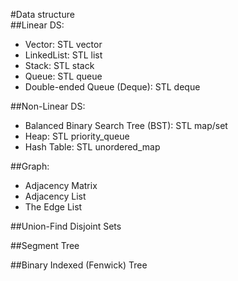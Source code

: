 #Data structure  
##Linear DS:  
* Vector: STL vector  
* LinkedList: STL list  
* Stack:  STL stack  
* Queue: STL queue  
* Double-ended Queue (Deque): STL deque  

##Non-Linear DS:
* Balanced Binary Search Tree (BST): STL map/set  
* Heap: STL priority_queue  
* Hash Table: STL unordered_map

##Graph:  
* Adjacency Matrix  
* Adjacency List  
* The Edge List  

##Union-Find Disjoint Sets

##Segment Tree  

##Binary Indexed (Fenwick) Tree  
